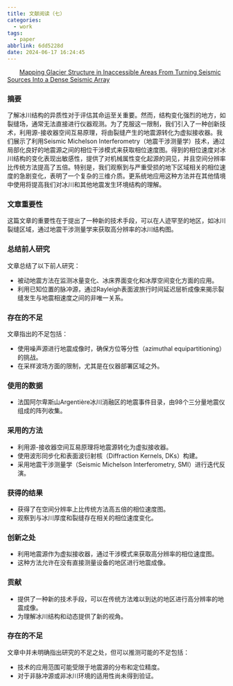 ```yaml
---
title: 文献阅读（七）
categories:
  - work
tags:
  - paper
abbrlink: 6dd5228d
date: 2024-06-17 16:24:45
---
```

&emsp;&emsp;[Mapping Glacier Structure in Inaccessible Areas From Turning Seismic Sources Into a Dense Seismic Array](https://agupubs.onlinelibrary.wiley.com/doi/10.1029/2023GL108058?af=R)
<!--less-->
### 摘要

了解冰川结构的异质性对于评估其命运至关重要。然而，结构变化强烈的地方，如裂缝场，通常无法直接进行仪器观测。为了克服这一限制，我们引入了一种创新技术，利用源-接收器空间互易原理，将由裂缝产生的地震源转化为虚拟接收器。我们展示了利用Seismic Michelson Interferometry（地震干涉测量学）技术，通过局部化良好的地震源之间的相位干涉模式来获取相位速度图。得到的相位速度对冰川结构的变化表现出敏感性，提供了对机械属性变化起源的洞见，并且空间分辨率比传统方法提高了五倍。特别是，我们观察到与严重受损的地下区域相关的相位速度的急剧变化，表明了一个复杂的三维介质。更系统地应用这种方法并在其他情境中使用将提高我们对冰川和其他地震发生环境结构的理解。

### 文章重要性

这篇文章的重要性在于提出了一种新的技术手段，可以在人迹罕至的地区，如冰川裂缝区域，通过地震干涉测量学来获取高分辨率的冰川结构图。

### 总结前人研究

文章总结了以下前人研究：
- 被动地震方法在监测冰量变化、冰床界面变化和冰厚空间变化方面的应用。
- 利用已知位置的脉冲源，通过Rayleigh表面波旅行时间延迟层析成像来揭示裂缝发生与地震相速度之间的非唯一关系。

### 存在的不足

文章指出的不足包括：
- 使用噪声源进行地震成像时，确保方位等分性（azimuthal equipartitioning）的挑战。
- 在采样波场方面的限制，尤其是在仪器部署区域之外。

### 使用的数据

- 法国阿尔卑斯山Argentière冰川消融区的地震事件目录，由98个三分量地震仪组成的阵列收集。

### 采用的方法

- 利用源-接收器空间互易原理将地震源转化为虚拟接收器。
- 使用波形同步化和表面波衍射核（Diffraction Kernels, DKs）构建。
- 采用地震干涉测量学（Seismic Michelson Interferometry, SMI）进行迭代反演。

### 获得的结果

- 获得了在空间分辨率上比传统方法高五倍的相位速度图。
- 观察到与冰川厚度和裂缝存在相关的相位速度变化。

### 创新之处

- 利用地震源作为虚拟接收器，通过干涉模式来获取高分辨率的相位速度图。
- 这种方法允许在没有直接测量设备的地区进行地震成像。

### 贡献

- 提供了一种新的技术手段，可以在传统方法难以到达的地区进行高分辨率的地震成像。
- 为理解冰川结构和动态提供了新的视角。

### 存在的不足

文章中并未明确指出研究的不足之处，但可以推测可能的不足包括：
- 技术的应用范围可能受限于地震源的分布和定位精度。
- 对于非脉冲源或非冰川环境的适用性尚未得到验证。

